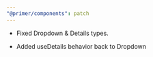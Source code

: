 ```yaml
---
"@primer/components": patch
---
```


- Fixed Dropdown & Details types.

- Added useDetails behavior back to Dropdown
